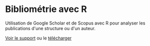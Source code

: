 # Bibliométrie avec R

Utilisation de Google Scholar et de Scopus avec R pour analyser les publications d'une structure ou d'un auteur.

[Voir le support](https://EricMarcon.github.io/Cours-Biodiversite/google-scholar.html) ou le [télécharger](https://EricMarcon.github.io/Cours-Biodiversite/Bibliometrie.pdf)